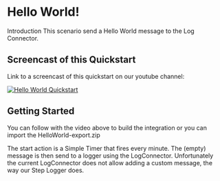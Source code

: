 # Hello World!

Introduction
This scenario send a Hello World message to the Log Connector. 

## Screencast of this Quickstart

Link to a screencast of this quickstart on our youtube channel:

[![Hello World Quickstart](https://i9.ytimg.com/vi/Z81TyyvBxy0/mq2.jpg?sqp=CKDbnN4F&rs=AOn4CLB01kIRWNcyX4o_14AdCLuVsKb2SQ)](https://youtu.be/Z81TyyvBxy0)


## Getting Started

You can follow with the video above to build the integration or you can import the HelloWorld-export.zip

The start action is a Simple Timer that fires every minute. The (empty) message is then send to a logger using the LogConnector. Unfortunately the current LogConnector does not allow adding a custom message, the way our Step Logger does.

